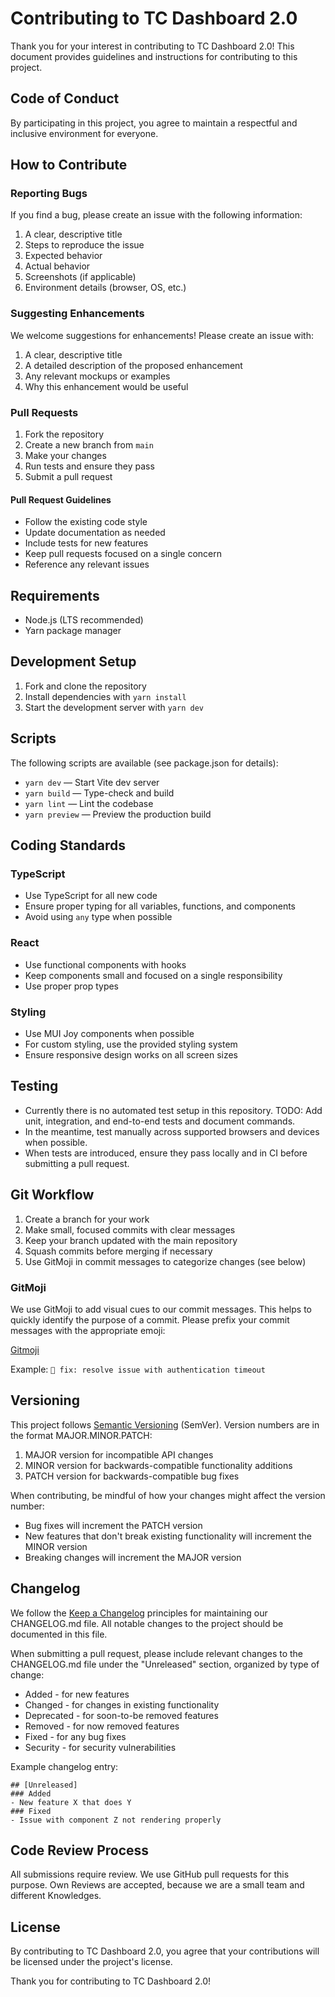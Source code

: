 # Contributing to TC Dashboard 2.0

Thank you for your interest in contributing to TC Dashboard 2.0! This document provides guidelines and instructions for contributing to this project.

## Code of Conduct

By participating in this project, you agree to maintain a respectful and inclusive environment for everyone.

## How to Contribute

### Reporting Bugs

If you find a bug, please create an issue with the following information:

1. A clear, descriptive title
2. Steps to reproduce the issue
3. Expected behavior
4. Actual behavior
5. Screenshots (if applicable)
6. Environment details (browser, OS, etc.)

### Suggesting Enhancements

We welcome suggestions for enhancements! Please create an issue with:

1. A clear, descriptive title
2. A detailed description of the proposed enhancement
3. Any relevant mockups or examples
4. Why this enhancement would be useful

### Pull Requests

1. Fork the repository
2. Create a new branch from `main`
3. Make your changes
4. Run tests and ensure they pass
5. Submit a pull request

#### Pull Request Guidelines

- Follow the existing code style
- Update documentation as needed
- Include tests for new features
- Keep pull requests focused on a single concern
- Reference any relevant issues

## Requirements

- Node.js (LTS recommended)
- Yarn package manager

## Development Setup

1. Fork and clone the repository
2. Install dependencies with `yarn install`
3. Start the development server with `yarn dev`

## Scripts

The following scripts are available (see package.json for details):
- `yarn dev` — Start Vite dev server
- `yarn build` — Type-check and build
- `yarn lint` — Lint the codebase
- `yarn preview` — Preview the production build

## Coding Standards

### TypeScript

- Use TypeScript for all new code
- Ensure proper typing for all variables, functions, and components
- Avoid using `any` type when possible

### React

- Use functional components with hooks
- Keep components small and focused on a single responsibility
- Use proper prop types

### Styling

- Use MUI Joy components when possible
- For custom styling, use the provided styling system
- Ensure responsive design works on all screen sizes

## Testing

- Currently there is no automated test setup in this repository. TODO: Add unit, integration, and end-to-end tests and document commands.
- In the meantime, test manually across supported browsers and devices when possible.
- When tests are introduced, ensure they pass locally and in CI before submitting a pull request.

## Git Workflow

1. Create a branch for your work
2. Make small, focused commits with clear messages
3. Keep your branch updated with the main repository
4. Squash commits before merging if necessary
5. Use GitMoji in commit messages to categorize changes (see below)

### GitMoji

We use GitMoji to add visual cues to our commit messages. This helps to quickly identify the purpose of a commit. Please prefix your commit messages with the appropriate emoji:

[Gitmoji](https://gitmoji.dev/)

Example: `🐛 fix: resolve issue with authentication timeout`

## Versioning

This project follows [Semantic Versioning](https://semver.org/) (SemVer). Version numbers are in the format MAJOR.MINOR.PATCH:

1. MAJOR version for incompatible API changes
2. MINOR version for backwards-compatible functionality additions
3. PATCH version for backwards-compatible bug fixes

When contributing, be mindful of how your changes might affect the version number:

- Bug fixes will increment the PATCH version
- New features that don't break existing functionality will increment the MINOR version
- Breaking changes will increment the MAJOR version

## Changelog

We follow the [Keep a Changelog](https://keepachangelog.com/) principles for maintaining our CHANGELOG.md file. All notable changes to the project should be documented in this file.

When submitting a pull request, please include relevant changes to the CHANGELOG.md file under the "Unreleased" section, organized by type of change:

- Added - for new features
- Changed - for changes in existing functionality
- Deprecated - for soon-to-be removed features
- Removed - for now removed features
- Fixed - for any bug fixes
- Security - for security vulnerabilities

Example changelog entry:

```
## [Unreleased]
### Added
- New feature X that does Y
### Fixed
- Issue with component Z not rendering properly
```

## Code Review Process

All submissions require review. We use GitHub pull requests for this purpose.
Own Reviews are accepted, because we are a small team and different Knowledges. 

## License

By contributing to TC Dashboard 2.0, you agree that your contributions will be licensed under the project's license.

Thank you for contributing to TC Dashboard 2.0!
